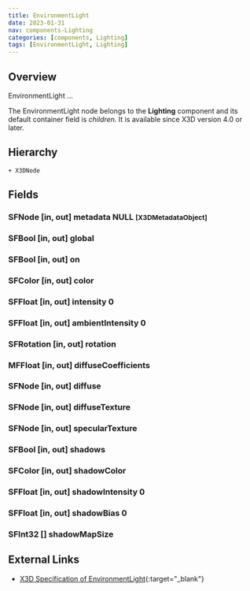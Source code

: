 ```yaml
---
title: EnvironmentLight
date: 2023-01-31
nav: components-Lighting
categories: [components, Lighting]
tags: [EnvironmentLight, Lighting]
---
```

<style>
.post h3 {
   word-spacing: 0.2em;
}
</style>

## Overview

EnvironmentLight ...

The EnvironmentLight node belongs to the **Lighting** component and its default container field is *children.* It is available since X3D version 4.0 or later.

## Hierarchy

```
+ X3DNode
```

## Fields

### SFNode [in, out] **metadata** NULL <small>[X3DMetadataObject]</small>

### SFBool [in, out] **global** <small></small>

### SFBool [in, out] **on** <small></small>

### SFColor [in, out] **color** <small></small>

### SFFloat [in, out] **intensity** 0 <small></small>

### SFFloat [in, out] **ambientIntensity** 0 <small></small>

### SFRotation [in, out] **rotation** <small></small>

### MFFloat [in, out] **diffuseCoefficients** <small></small>

### SFNode [in, out] **diffuse** <small></small>

### SFNode [in, out] **diffuseTexture** <small></small>

### SFNode [in, out] **specularTexture** <small></small>

### SFBool [in, out] **shadows** <small></small>

### SFColor [in, out] **shadowColor** <small></small>

### SFFloat [in, out] **shadowIntensity** 0 <small></small>

### SFFloat [in, out] **shadowBias** 0 <small></small>

### SFInt32 [] **shadowMapSize** <small></small>

## External Links

- [X3D Specification of EnvironmentLight](https://www.web3d.org/documents/specifications/19775-1/V4.0/Part01/components/lighting.html#EnvironmentLight){:target="_blank"}
